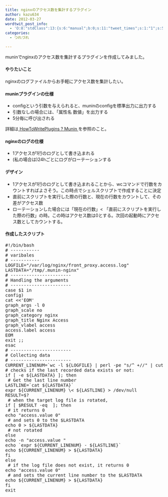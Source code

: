 ```yaml
---
title: nginxのアクセス数を集計するプラグイン
author: kazu634
date: 2012-03-27
wordtwit_post_info:
  - 'O:8:"stdClass":13:{s:6:"manual";b:0;s:11:"tweet_times";s:1:"1";s:5:"delay";s:1:"0";s:7:"enabled";s:1:"1";s:10:"separation";i:60;s:7:"version";s:3:"3.7";s:14:"tweet_template";b:0;s:6:"status";i:2;s:6:"result";a:0:{}s:13:"tweet_counter";i:2;s:13:"tweet_log_ids";a:1:{i:0;i:5453;}s:9:"hash_tags";a:0:{}s:8:"accounts";a:1:{i:0;s:7:"kazu634";}}'
categories:
  - つれづれ

---
```

<div class="section">
<p>
    muninでnginxのアクセス数を集計するプラグインを作成してみました。
</p>
  
<h4>
    やりたいこと
</h4>
  
<p>
    nginxのログファイルからお手軽にアクセス数を集計したい。
</p>
  
<h4>
    muninプラグインの仕様
</h4>
  
<ul>
<li>
      configという引数を与えられると、muninのconfigを標準出力に出力する
</li>
<li>
      引数なしの場合には、「属性名 数値」を出力する
</li>
<li>
      5分毎に呼び出される
</li>
</ul>
  
<p>
    詳細は<a href="http://munin-monitoring.org/wiki/HowToWritePlugins" onclick="__gaTracker('send', 'event', 'outbound-article', 'http://munin-monitoring.org/wiki/HowToWritePlugins', '      HowToWritePlugins ? Munin    ');" target="_blank"> HowToWritePlugins ? Munin </a>を参照のこと。
</p>
  
<h4>
    nginxのログの仕様
</h4>
  
<ul>
<li>
      1アクセスが1行のログとして書き込まれる
</li>
<li>
      (私の場合は)24hごとにログがローテーションする
</li>
</ul>
  
<h4>
    デザイン
</h4>
  
<ul>
<li>
      1アクセスが1行のログとして書き込まれることから、wcコマンドで行数をカウントすればよさそう。この時点でシェルスクリプトで作成することに決定
</li>
<li>
      直前にスクリプトを実行した際の行数と、現在の行数をカウントして、その差がアクセス数
</li>
<li>
      ローテーションした場合には「現在の行数」< 「直前にスクリプトを実行した際の行数」の時。この時はアクセス数は0とする。次回の起動時にアクセス数としてカウントする。
</li>
</ul>
  
<h4>
    作成したスクリプト
</h4>
  
<pre class="syntax-highlight">
<span class="synComment">#!/bin/bash</span>
<span class="synComment"># -----------</span>
<span class="synComment"># varibales</span>
<span class="synComment"># -----------</span>
<span class="synIdentifier">LOGFILE</span>=<span class="synStatement">&#34;</span><span class="synConstant">/var/log/nginx/front_proxy.access.log</span><span class="synStatement">&#34;</span>
<span class="synIdentifier">LASTDATA</span>=<span class="synStatement">&#34;</span><span class="synConstant">/tmp/.munin-nginx</span><span class="synStatement">&#34;</span>
<span class="synComment"># -----------------------</span>
<span class="synComment"># Handling the arguments</span>
<span class="synComment"># -----------------------</span>
<span class="synStatement">case</span> <span class="synPreProc">$1</span> <span class="synStatement">in</span>
config<span class="synStatement">)</span>
cat <span class="synStatement">&#60;&#60;'EOM'</span>
<span class="synConstant">graph_args -l 0</span>
<span class="synConstant">graph_scale no</span>
<span class="synConstant">graph_category nginx</span>
<span class="synConstant">graph_title Nginx Access</span>
<span class="synConstant">graph_vlabel access</span>
<span class="synConstant">access.label access</span>
<span class="synStatement">EOM</span>
<span class="synStatement">exit</span> <span class="synConstant"></span><span class="synStatement">;;</span>
<span class="synStatement">esac</span>
<span class="synComment"># -----------------------</span>
<span class="synComment"># Collecting data</span>
<span class="synComment"># -----------------------</span>
<span class="synIdentifier">CURRENT_LINENUM</span>=<span class="synSpecial">`wc -l </span><span class="synPreProc">${LOGFILE}</span><span class="synSpecial"> </span><span class="synStatement">|</span><span class="synSpecial"> perl -pe </span><span class="synStatement">&#34;</span><span class="synConstant">s/^ +//</span><span class="synStatement">&#34;</span><span class="synSpecial"> </span><span class="synStatement">|</span><span class="synSpecial"> cut -f </span><span class="synConstant">1</span><span class="synSpecial"> -d </span><span class="synStatement">&#34;</span><span class="synConstant"> </span><span class="synStatement">&#34;</span><span class="synSpecial">`</span>
<span class="synComment"># checks if the last recorded data exists or not:</span>
<span class="synStatement">if</span> <span class="synStatement">[</span> <span class="synStatement">-e</span> <span class="synPreProc">${LASTDATA}</span> <span class="synStatement">];</span> <span class="synStatement">then</span>
<span class="synComment"> # Get the last line number</span>
<span class="synIdentifier">LASTLINE</span>=<span class="synSpecial">`cat </span><span class="synPreProc">${LASTDATA}</span><span class="synSpecial">`</span>
<span class="synStatement">expr</span> <span class="synPreProc">${CURRENT_LINENUM}</span> \<span class="synStatement">&#60;</span> <span class="synPreProc">${LASTLINE}</span> <span class="synStatement">&#62;</span> /dev/null
<span class="synIdentifier">RESULT</span>=<span class="synPreProc">$?</span>
<span class="synComment"> # when the target log file is rotated,</span>
<span class="synStatement">if</span> <span class="synStatement">[</span> <span class="synPreProc">$RESULT</span> <span class="synStatement">-eq</span> <span class="synConstant"></span> <span class="synStatement">];</span> <span class="synStatement">then</span>
<span class="synComment"> # it returns 0</span>
<span class="synStatement">echo</span><span class="synConstant"> </span><span class="synStatement">&#34;</span><span class="synConstant">access.value 0</span><span class="synStatement">&#34;</span>
<span class="synComment"> # and sets 0 to the $LASTDATA</span>
<span class="synStatement">echo</span><span class="synConstant"> 0 </span><span class="synStatement">&#62;</span> <span class="synPreProc">${LASTDATA}</span>
<span class="synComment"> # not rotated</span>
<span class="synStatement">else</span>
<span class="synStatement">echo</span><span class="synConstant"> -n </span><span class="synStatement">&#34;</span><span class="synConstant">access.value </span><span class="synStatement">&#34;</span>
<span class="synStatement">echo</span><span class="synConstant"> </span><span class="synSpecial">`</span><span class="synStatement">expr</span><span class="synSpecial"> </span><span class="synPreProc">${CURRENT_LINENUM}</span><span class="synSpecial"> - </span><span class="synPreProc">${LASTLINE}</span><span class="synSpecial">`</span>
<span class="synStatement">echo</span><span class="synConstant"> </span><span class="synPreProc">${CURRENT_LINENUM}</span><span class="synConstant"> </span><span class="synStatement">&#62;</span> <span class="synPreProc">${LASTDATA}</span>
<span class="synStatement">fi</span>
<span class="synStatement">else</span>
<span class="synComment"> # if the log file does not exist, it returns 0</span>
<span class="synStatement">echo</span><span class="synConstant"> </span><span class="synStatement">&#34;</span><span class="synConstant">access.value 0</span><span class="synStatement">&#34;</span>
<span class="synComment"> # and sets the current line number to the $LASTDATA</span>
<span class="synStatement">echo</span><span class="synConstant"> </span><span class="synPreProc">${CURRENT_LINENUM}</span><span class="synConstant"> </span><span class="synStatement">&#62;</span> <span class="synPreProc">${LASTDATA}</span>
<span class="synStatement">fi</span>
<span class="synStatement">exit</span> <span class="synConstant"></span>
</pre>
</div>
